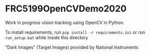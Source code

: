 # FRC5199OpenCVDemo2020

Work in progress vision tracking using OpenCV in Python.

To install requirements, run `pip install -r requirements.ini` or run `run_setup.bat` while inside this directory

"Dark Images" (Target Images) provided by National Instruments

